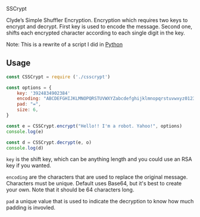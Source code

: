 SSCrypt

Clyde’s Simple Shuffler Encryption. Encryption which requires two keys to encrypt and decrypt. First key is used to encode the message. Second one, shifts each encrypted character according to each single digit in the key.

Note: This is a rewrite of a script I did in [Python](https://github.com/csmets/CSSCrypt)

## Usage
```javascript
const CSSCrypt = require ('./csscrypt')

const options = {
    key: '3924834902384'
    encoding: "ABCDEFGHIJKLMNOPQRSTUVWXYZabcdefghijklmnopqrstuvwxyz0123456789+/",
    pad: "=",
    size: 6,
}

const e = CSSCrypt.encrypt("Hello!! I'm a robot. Yahoo!", options)
console.log(e)

const d = CSSCrypt.decrypt(e, o)
console.log(d)
```

`key` is the shift key, which can be anything length and you could use an RSA key if you wanted.

`encoding` are the characters that are used to replace the original message. Characters must be unique. Default uses Base64, but it's best to create your own. Note that it should be 64 characters long.

`pad` a unique value that is used to indicate the decryption to know how much padding is invovled.
